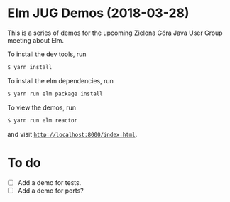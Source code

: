 # Elm JUG Demos (2018-03-28)

This is a series of demos for the upcoming Zielona Góra Java User Group meeting
about Elm.

To install the dev tools, run
```bash
$ yarn install
```

To install the elm dependencies, run
```bash
$ yarn run elm package install
```

To view the demos, run
```bash
$ yarn run elm reactor
```
and visit [`http://localhost:8000/index.html`](http://localhost:8000/index.html).

# To do

* [ ] Add a demo for tests.
* [ ] Add a demo for ports?